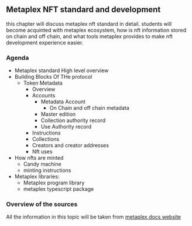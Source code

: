 ## Metaplex NFT standard and development

this chapter will discuss metaplex nft standard in detail. students will become acquinted with metaplex ecosystem,
how is nft information stored on chain and off chain, and what tools metaplex provides to make nft development experience
easier.

### Agenda

* Metaplex standard High level overview
* Building Blocks Of THe protocol
  * Token Metadata
    * Overview
    * Accounts
      * Metadata Account
        * On Chain and off chain metadata
      * Master edition
      * Collection authority record
      * Use Authority record
    * Instructions
    * Collections
    * Creators and creator addresses
    * Nft uses
* How nfts are minted
  * Candy machine
  * minting instructions
* Metaplex libraries:
  * Metaplex program library
  * metaplex typescript package


### Overview of the sources

All the information in this topic will be taken from [metaplex docs website](https://docs.metaplex.com)